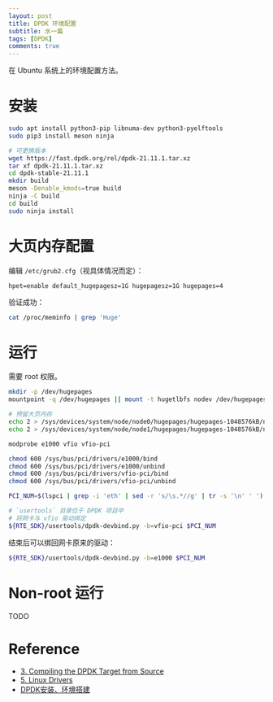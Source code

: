 ```yaml
---
layout: post
title: DPDK 环境配置
subtitle: 水一篇
tags: [DPDK]
comments: true
---
```


在 Ubuntu 系统上的环境配置方法。

# 安装

```sh
sudo apt install python3-pip libnuma-dev python3-pyelftools
sudo pip3 install meson ninja

# 可更换版本
wget https://fast.dpdk.org/rel/dpdk-21.11.1.tar.xz
tar xf dpdk-21.11.1.tar.xz
cd dpdk-stable-21.11.1
mkdir build
meson -Denable_kmods=true build
ninja -C build
cd build
sudo ninja install
```

# 大页内存配置

编辑 `/etc/grub2.cfg`（视具体情况而定）：

```
hpet=enable default_hugepagesz=1G hugepagesz=1G hugepages=4
```

验证成功：

```sh
cat /proc/meminfo | grep 'Huge'
```

# 运行

需要 root 权限。

```sh
mkdir -p /dev/hugepages
mountpoint -q /dev/hugepages || mount -t hugetlbfs nodev /dev/hugepages

# 预留大页内存
echo 2 > /sys/devices/system/node/node0/hugepages/hugepages-1048576kB/nr_hugepages
echo 2 > /sys/devices/system/node/node1/hugepages/hugepages-1048576kB/nr_hugepages

modprobe e1000 vfio vfio-pci

chmod 600 /sys/bus/pci/drivers/e1000/bind
chmod 600 /sys/bus/pci/drivers/e1000/unbind
chmod 600 /sys/bus/pci/drivers/vfio-pci/bind
chmod 600 /sys/bus/pci/drivers/vfio-pci/unbind

PCI_NUM=$(lspci | grep -i 'eth' | sed -r 's/\s.*//g' | tr -s '\n' ' ')

# `usertools` 目录位于 DPDK 项目中
# 将网卡与 vfio 驱动绑定
${RTE_SDK}/usertools/dpdk-devbind.py -b=vfio-pci $PCI_NUM
```

结束后可以绑回网卡原来的驱动：

```sh
${RTE_SDK}/usertools/dpdk-devbind.py -b=e1000 $PCI_NUM
```

# Non-root 运行

TODO

# Reference

- [3. Compiling the DPDK Target from Source](https://doc.dpdk.org/guides-21.11/linux_gsg/build_dpdk.html)
- [5. Linux Drivers](https://doc.dpdk.org/guides-21.11/linux_gsg/linux_drivers.html)
- [DPDK安装、环境搭建](https://blog.csdn.net/weixin_38582656/article/details/97272490)
